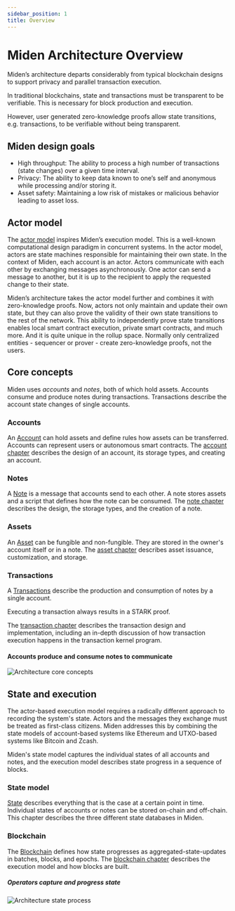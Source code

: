 ```yaml
---
sidebar_position: 1
title: Overview
---
```


# Miden Architecture Overview

Miden’s architecture departs considerably from typical blockchain designs to support privacy and parallel transaction execution.

In traditional blockchains, state and transactions must be transparent to be verifiable. This is necessary for block production and execution.

However, user generated zero-knowledge proofs allow state transitions, e.g. transactions, to be verifiable without being transparent.

## Miden design goals

- High throughput: The ability to process a high number of transactions (state changes) over a given time interval.
- Privacy: The ability to keep data known to one’s self and anonymous while processing and/or storing it.
- Asset safety: Maintaining a low risk of mistakes or malicious behavior leading to asset loss.

## Actor model

The [actor model](https://en.wikipedia.org/wiki/Actor_model) inspires Miden’s execution model. This is a well-known computational design paradigm in concurrent systems. In the actor model, actors are state machines responsible for maintaining their own state. In the context of Miden, each account is an actor. Actors communicate with each other by exchanging messages asynchronously. One actor can send a message to another, but it is up to the recipient to apply the requested change to their state.

Miden’s architecture takes the actor model further and combines it with zero-knowledge proofs. Now, actors not only maintain and update their own state, but they can also prove the validity of their own state transitions to the rest of the network. This ability to independently prove state transitions enables local smart contract execution, private smart contracts, and much more. And it is quite unique in the rollup space. Normally only centralized entities - sequencer or prover - create zero-knowledge proofs, not the users.

## Core concepts

Miden uses _accounts_ and _notes_, both of which hold assets. Accounts consume and produce notes during transactions. Transactions describe the account state changes of single accounts.

### Accounts

An [Account](account/overview) can hold assets and define rules how assets can be transferred. Accounts can represent users or autonomous smart contracts. The [account chapter](account/overview) describes the design of an account, its storage types, and creating an account.

### Notes

A [Note](note) is a message that accounts send to each other. A note stores assets and a script that defines how the note can be consumed. The [note chapter](note) describes the design, the storage types, and the creation of a note.

### Assets

An [Asset](asset) can be fungible and non-fungible. They are stored in the owner's account itself or in a note. The [asset chapter](asset) describes asset issuance, customization, and storage.

### Transactions

A [Transactions](transaction) describe the production and consumption of notes by a single account.

Executing a transaction always results in a STARK proof.

The [transaction chapter](transaction) describes the transaction design and implementation, including an in-depth discussion of how transaction execution happens in the transaction kernel program.

#### Accounts produce and consume notes to communicate

![Architecture core concepts](img/miden-architecture-core-concepts.gif)

## State and execution

The actor-based execution model requires a radically different approach to recording the system's state. Actors and the messages they exchange must be treated as first-class citizens. Miden addresses this by combining the state models of account-based systems like Ethereum and UTXO-based systems like Bitcoin and Zcash.

Miden's state model captures the individual states of all accounts and notes, and the execution model describes state progress in a sequence of blocks.

### State model

[State](state) describes everything that is the case at a certain point in time. Individual states of accounts or notes can be stored on-chain and off-chain. This chapter describes the three different state databases in Miden.

### Blockchain

The [Blockchain](blockchain) defines how state progresses as aggregated-state-updates in batches, blocks, and epochs. The [blockchain chapter](blockchain) describes the execution model and how blocks are built.

##### Operators capture and progress state

![Architecture state process](img/miden-architecture-state-progress.gif)
